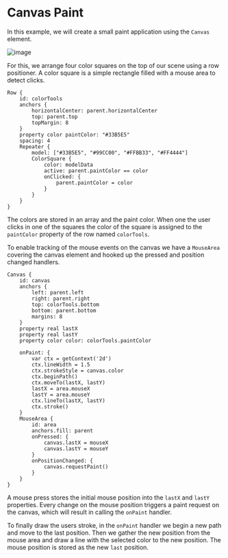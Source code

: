 # Canvas Paint

In this example, we will create a small paint application using the `Canvas` element.

![image](assets/canvaspaint.png)

For this, we arrange four color squares on the top of our scene using a row positioner. A color square is a simple rectangle filled with a mouse area to detect clicks.

```
Row {
    id: colorTools
    anchors {
        horizontalCenter: parent.horizontalCenter
        top: parent.top
        topMargin: 8
    }
    property color paintColor: "#33B5E5"
    spacing: 4
    Repeater {
        model: ["#33B5E5", "#99CC00", "#FFBB33", "#FF4444"]
        ColorSquare {
            color: modelData
            active: parent.paintColor == color
            onClicked: {
                parent.paintColor = color
            }
        }
    }
}
```

The colors are stored in an array and the paint color. When one the user clicks in one of the squares the color of the square is assigned to the `paintColor` property of the row named `colorTools`.

To enable tracking of the mouse events on the canvas we have a `MouseArea` covering the canvas element and hooked up the pressed and position changed handlers.

```
Canvas {
    id: canvas
    anchors {
        left: parent.left
        right: parent.right
        top: colorTools.bottom
        bottom: parent.bottom
        margins: 8
    }
    property real lastX
    property real lastY
    property color color: colorTools.paintColor

    onPaint: {
        var ctx = getContext('2d')
        ctx.lineWidth = 1.5
        ctx.strokeStyle = canvas.color
        ctx.beginPath()
        ctx.moveTo(lastX, lastY)
        lastX = area.mouseX
        lastY = area.mouseY
        ctx.lineTo(lastX, lastY)
        ctx.stroke()
    }
    MouseArea {
        id: area
        anchors.fill: parent
        onPressed: {
            canvas.lastX = mouseX
            canvas.lastY = mouseY
        }
        onPositionChanged: {
            canvas.requestPaint()
        }
    }
}
```

A mouse press stores the initial mouse position into the `lastX` and `lastY` properties. Every change on the mouse position triggers a paint request on the canvas, which will result in calling the `onPaint` handler.

To finally draw the users stroke, in the `onPaint` handler we begin a new path and move to the last position. Then we gather the new position from the mouse area and draw a line with the selected color to the new position. The mouse position is stored as the new `last` position.
